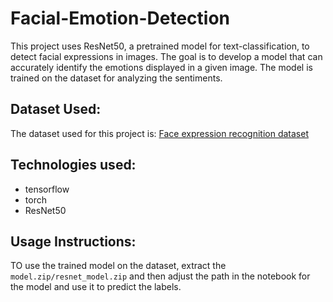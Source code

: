 # Facial-Emotion-Detection
This project uses ResNet50, a pretrained model for text-classification, to detect facial expressions in images. The goal is to develop a model that can accurately identify the emotions displayed in a given image. The model is trained on the dataset for analyzing the sentiments.

## Dataset Used:
The dataset used for this project is:
[Face expression recognition dataset](https://www.kaggle.com/datasets/jonathanoheix/face-expression-recognition-dataset)

## Technologies used:
- tensorflow
- torch
- ResNet50

## Usage Instructions:
TO use the trained model on the dataset, extract the `model.zip/resnet_model.zip` and then adjust the path in the notebook for the model and use it to predict the labels.
